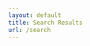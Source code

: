 ```yaml
---
layout: default
title: Search Results
url: /search
---
```

<!-- List where search results will be rendered -->
<ul id="search-results"></ul>

<script>
  // Template to generate the JSON to search
  window.store = {
     {% for page in site.pages %}
      "{{ page.url | slugify }}": {
        "title": "{{ page.title | xml_escape }}",
        "content": {{ page.content | strip_html | jsonify }},
        "url": "{{ page.url | xml_escape }}"
      }
      {% unless forloop.last %},{% endunless %}
    {% endfor %},
     // add html files
     {% assign doc_files = site.doc %}
    {% for file in doc_files %}
      {% assign file_url = file.name | prepend: site.url %}
      "{{ file.path | slugify }}": {
        "title": "{{ file_url }}",
        "content": {{ file.content | strip_html | jsonify }},
        "url": "{{ file_url }}"
      }
      {% unless forloop.last %},{% endunless %}
    {% endfor %}
  };
        console.log('Content:', window.store['docs-adv3lite-libref-object-yall-html'] );
</script>

<!-- Import lunr.js from unpkg.com -->
<script src="/assets/js/lunr.js" type="text/javascript"></script>
<!-- Custom search script which we will create below -->
<script src="/assets/js/search.js" type="text/javascript"></script>
